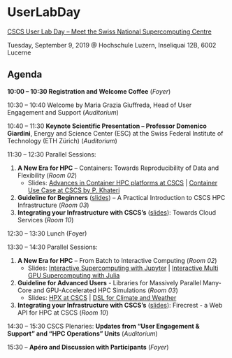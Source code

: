 # UserLabDay

[CSCS User Lab Day – Meet the Swiss National Supercomputing Centre](https://www.cscs.ch/events/upcoming-events/event-detail/cscs-user-lab-day-meet-the-swiss-national-supercomputing-centre-1/)

Tuesday, September 9, 2019 @ Hochschule Luzern, Inseliquai 12B, 6002 Lucerne

## Agenda

**10:00 – 10:30 Registration and Welcome Coffee** (*Foyer*)

10:30 – 10:40 Welcome by Maria Grazia Giuffreda, Head of User Engagement and Support (*Auditorium*)

10:40 – 11:30 **Keynote Scientific Presentation – Professor Domenico Giardini**, Energy and Science Center (ESC) at the Swiss Federal Institute of Technology (ETH Zürich) (*Auditorium*)

11:30 – 12:30 Parallel Sessions:

1. **A New Era for HPC** – Containers: Towards Reproducibility of Data and Flexibility (*Room 02*)
   * Slides: [Advances in Container HPC platforms at CSCS](https://github.com/eth-cscs/UserLabDay/blob/master/2019/slides/containers/containers_slides.pdf) | [Container Use Case at CSCS by P. Khateri](https://github.com/eth-cscs/UserLabDay/blob/master/2019/slides/containers/containers_pkhateri.pdf)
2. **Guideline for Beginners** ([slides](https://github.com/eth-cscs/UserLabDay/blob/master/2019/slides/Guidelines_for_Beginners/A_Practical_Introduction_to_CSCS_HPC_Infrastructure.pdf)) – A Practical Introduction to CSCS HPC Infrastructure (*Room 03*)
3. **Integrating your Infrastructure with CSCS’s**  ([slides](https://github.com/eth-cscs/UserLabDay/blob/master/2019/slides/Towards_Cloud_Services/Towards_cloud_services.pdf)): Towards Cloud Services (*Room 10*)

12:30 – 13:30 Lunch (Foyer)

13:30 – 14:30 Parallel Sessions:

1. **A New Era for HPC** – From Batch to Interactive Computing (*Room 02*)
   * Slides: [Interactive Supercomputing with Jupyter](https://github.com/eth-cscs/UserLabDay/blob/master/2019/slides/From_Batch_to_Interactive_Computing/CSCS_User_Lab_Day_2019_Jupyter.pdf) | [Interactive Multi GPU Supercomputing with Julia](https://github.com/eth-cscs/UserLabDay/blob/master/2019/slides/From_Batch_to_Interactive_Computing/CSCS_UserLabDay_2019_JuliaMultiGPU.pdf)
2. **Guideline for Advanced Users** - Libraries for Massively Parallel Many-Core and GPU-Accelerated HPC Simulations (*Room 03*)
    * Slides: [HPX at CSCS](https://github.com/eth-cscs/UserLabDay/blob/master/2019/slides/Guidelines_for_Advanced_Users/UserLabDay_HPX_201909.pdf) | [DSL for Climate and Weather](https://github.com/eth-cscs/UserLabDay/blob/master/2019/slides/Guidelines_for_Advanced_Users/UserLabDay_GridTools_201909.pdf)
3. **Integrating your Infrastructure with CSCS’s**  ([slides](https://github.com/eth-cscs/UserLabDay/blob/master/2019/slides/FirecREST/firecrest_slides.pdf)): Firecrest - a Web API for HPC at CSCS (*Room 10*)

14:30 – 15:30 CSCS Plenaries: **Updates from “User Engagement & Support” and “HPC Operations” Units** (*Auditorium*)

15:30 – **Apéro and Discussion with Participants** (*Foyer*)
